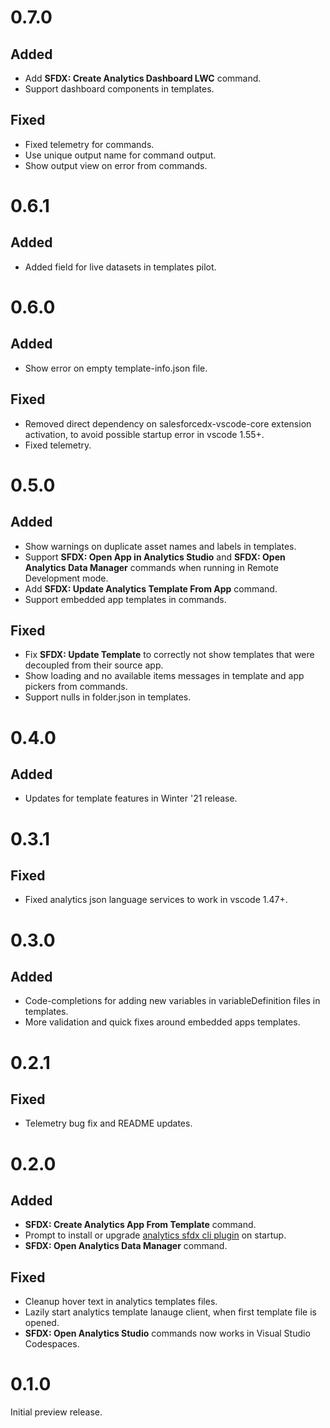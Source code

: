 # 0.7.0

## Added

- Add **SFDX: Create Analytics Dashboard LWC** command.
- Support dashboard components in templates.

## Fixed

- Fixed telemetry for commands.
- Use unique output name for command output.
- Show output view on error from commands.

# 0.6.1

## Added

- Added field for live datasets in templates pilot.

# 0.6.0

## Added

- Show error on empty template-info.json file.

## Fixed

- Removed direct dependency on salesforcedx-vscode-core extension activation, to avoid possible startup error in
  vscode 1.55+.
- Fixed telemetry.

# 0.5.0

## Added

- Show warnings on duplicate asset names and labels in templates.
- Support **SFDX: Open App in Analytics Studio** and **SFDX: Open Analytics Data Manager** commands when running in
  Remote Development mode.
- Add **SFDX: Update Analytics Template From App** command.
- Support embedded app templates in commands.

## Fixed

- Fix **SFDX: Update Template** to correctly not show templates that were decoupled from their source app.
- Show loading and no available items messages in template and app pickers from commands.
- Support nulls in folder.json in templates.

# 0.4.0

## Added

- Updates for template features in Winter '21 release.

# 0.3.1

## Fixed

- Fixed analytics json language services to work in vscode 1.47+.

# 0.3.0

## Added

- Code-completions for adding new variables in variableDefinition files in templates.
- More validation and quick fixes around embedded apps templates.

# 0.2.1

## Fixed

- Telemetry bug fix and README updates.

# 0.2.0

## Added

- **SFDX: Create Analytics App From Template** command.
- Prompt to install or upgrade [analytics sfdx cli plugin](http://sfdc.co/adx_cli_help) on startup.
- **SFDX: Open Analytics Data Manager** command.

## Fixed

- Cleanup hover text in analytics templates files.
- Lazily start analytics template lanauge client, when first template file is opened.
- **SFDX: Open Analytics Studio** commands now works in Visual Studio Codespaces.

# 0.1.0

Initial preview release.
